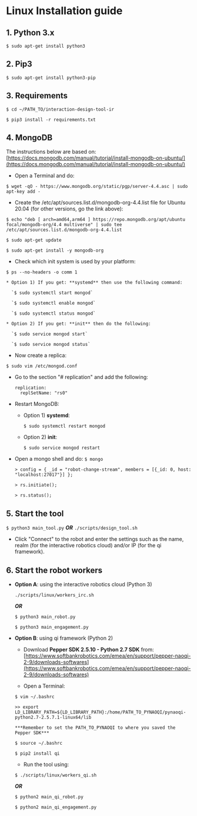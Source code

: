 # Linux Installation guide

## 1. Python 3.x

`$ sudo apt-get install python3`

## 2. Pip3

`$ sudo apt-get install python3-pip`

## 3. Requirements

   `$ cd ~/PATH_TO/interaction-design-tool-ir`

   `$ pip3 install -r requirements.txt`

## 4. MongoDB

The instructions below are based on: [https://docs.mongodb.com/manual/tutorial/install-mongodb-on-ubuntu/](https://docs.mongodb.com/manual/tutorial/install-mongodb-on-ubuntu/)

- Open a Terminal and do:

`$ wget -qO - https://www.mongodb.org/static/pgp/server-4.4.asc | sudo apt-key add -`

- Create the /etc/apt/sources.list.d/mongodb-org-4.4.list file for Ubuntu 20.04 (for other versions, go the link above):

`$ echo "deb [ arch=amd64,arm64 ] https://repo.mongodb.org/apt/ubuntu focal/mongodb-org/4.4 multiverse" | sudo tee /etc/apt/sources.list.d/mongodb-org-4.4.list`

`$ sudo apt-get update`

`$ sudo apt-get install -y mongodb-org`


- Check which init system is used by your platform:

`$ ps --no-headers -o comm 1`

    * Option 1) If you get: **systemd** then use the following command:
      
      `$ sudo systemctl start mongod`
      
      `$ sudo systemctl enable mongod`
      
      `$ sudo systemctl status mongod`
      
    * Option 2) If you get: **init** then do the following:
  
      `$ sudo service mongod start`
      
      `$ sudo service mongod status` 

- Now create a replica:

`$ sudo vim /etc/mongod.conf`

- Go to the section "# replication" and add the following:
   
      replication:
        replSetName: "rs0"
   
- Restart MongoDB:

  * Option 1) **systemd**:
      
      `$ sudo systemctl restart mongod`
      
  * Option 2) **init**:
  
      `$ sudo service mongod restart`
      
- Open a mongo shell and do:
   `$ mongo`
   
   `> config = { _id = "robot-change-stream", members = [{_id: 0, host: "localhost:27017"}] };`
      
   `> rs.initiate();`
   
   `> rs.status();`


## 5. Start the tool

`$ python3 main_tool.py` ***OR*** `./scripts/design_tool.sh`

- Click "Connect" to the robot and enter the settings such as the name, realm (for the interactive robotics cloud) and/or IP (for the qi framework).


## 6. Start the robot workers

   * **Option A**: using the interactive robotics cloud (Python 3)
      
      `./scripts/linux/workers_irc.sh`
      
      ***OR***
      
      `$ python3 main_robot.py`
      
      `$ python3 main_engagement.py`
      
   * **Option B**: using qi framework (Python 2)
      
      - Download **Pepper SDK 2.5.10 - Python 2.7 SDK** from: [https://www.softbankrobotics.com/emea/en/support/pepper-naoqi-2-9/downloads-softwares](https://www.softbankrobotics.com/emea/en/support/pepper-naoqi-2-9/downloads-softwares)
      
      - Open a Terminal:
      
      `$ vim ~/.bashrc`
      
      `>> export LD_LIBRARY_PATH=${LD_LIBRARY_PATH}:/home/PATH_TO_PYNAOQI/pynaoqi-python2.7-2.5.7.1-linux64/lib`
      
         ***Remember to set the PATH_TO_PYNAOQI to where you saved the Pepper SDK***
         
      `$ source ~/.bashrc`
   
      `$ pip2 install qi`
      
      - Run the tool using: 
      
      `$ ./scripts/linux/workers_qi.sh` 
      
      ***OR*** 
      
      `$ python2 main_qi_robot.py`
      
      `$ python2 main_qi_engagement.py`
      
